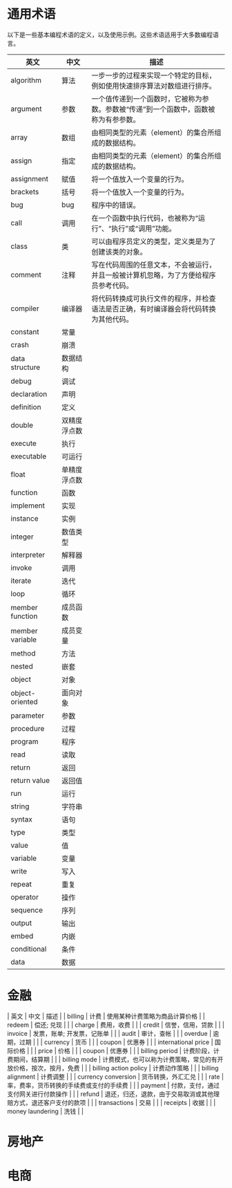 # 通用术语

以下是一些基本编程术语的定义，以及使用示例。这些术语适用于大多数编程语言。

|    英文    |  中文  | 描述 |
| --------- | ------ | --- |
| algorithm | 算法 | 一步一步的过程来实现一个特定的目标，例如使用快速排序算法对数组进行排序。 |
| argument | 参数 | 一个值传递到一个函数时，它被称为参数。参数被“传递”到一个函数中，函数被称为有参参数。 |
| array | 数组 | 由相同类型的元素（element）的集合所组成的数据结构。 |
| assign | 指定 | 由相同类型的元素（element）的集合所组成的数据结构。 |
| assignment | 赋值 | 将一个值放入一个变量的行为。 |
| brackets | 括号 | 将一个值放入一个变量的行为。 |
| bug | bug | 程序中的错误。 |
| call | 调用 | 在一个函数中执行代码，也被称为“运行”、“执行”或“调用”功能。 |
| class | 类 | 可以由程序员定义的类型，定义类是为了创建该类的对象。 |
| comment | 注释 | 写在代码周围的任意文本，不会被运行，并且一般被计算机忽略，为了方便给程序员参考代码。|
| compiler | 编译器 | 将代码转换成可执行文件的程序，并检查语法是否正确，有时编译器会将代码转换为其他代码。|
| constant | 常量 | |
| crash | 崩溃 | |
| data structure | 数据结构 | |
| debug | 调试 | |
| declaration | 声明 | |
| definition | 定义 | |
| double | 双精度浮点数 | |
| execute | 执行 | |
| executable | 可运行 | |
| float | 单精度浮点数 | |
| function | 函数 | |
| implement | 实现 | |
| instance | 实例 | |
| integer | 数值类型 | |
| interpreter | 解释器 | |
| invoke | 调用 | |
| iterate | 迭代 | |
| loop | 循环 | |
| member function | 成员函数 | |
| member variable | 成员变量 | |
| method | 方法 | |
| nested | 嵌套 | |
| object | 对象 | |
| object-oriented | 面向对象 | |
| parameter | 参数 | |
| procedure | 过程 | |
| program | 程序 | |
| read | 读取 | |
| return | 返回 | |
| return value | 返回值 | |
| run | 运行 | |
| string | 字符串 | |
| syntax | 语句 | |
| type | 类型 | |
| value | 值 | |
| variable | 变量 | |
| write | 写入 | |
| repeat | 重复 | |
| operator | 操作 | |
| sequence | 序列 | |
| output | 输出 | |
| embed | 内嵌 | |
| conditional | 条件 | |
| data | 数据 | |

# 金融

|    英文    |  中文  | 描述 |
| billing | 计费 | 使用某种计费策略为商品计算价格 |
| redeem | 偿还; 兑现 |  |
| charge | 费用，收费 |  |
| credit | 信誉，信用，贷款 |  |
| invoice | 发票，账单; 开发票，记账单 |  |
| audit | 审计，查帐 |  |
| overdue | 逾期，过期 |  |
| currency | 货币 |  |
| coupon | 优惠券 |  |
| international price | 国际价格 |  |
| price | 价格 |  |
| coupon | 优惠券 |  |
| billing period | 计费阶段，计费期间，结算期 |  |
| billing mode | 计费模式，也可以称为计费策略，常见的有开放价格，按次，按月，免费 |  |
| billing action policy | 计费动作策略 |  |
| billing alignment | 计费调整 |  |
| currency conversion | 货币转换，外汇汇兑 |  |
| rate | 率，费率，货币转换的手续费或支付的手续费 |  |
| payment | 付款，支付，通过支付网关进行付款操作 |  |
| refund | 退还，归还，退款，由于交易取消或其他理赔方式，退还客户支付的款项 |  |
| transactions | 交易 |  |
| receipts | 收据 |  |
| money laundering | 洗钱 |  |

# 房地产

# 电商
